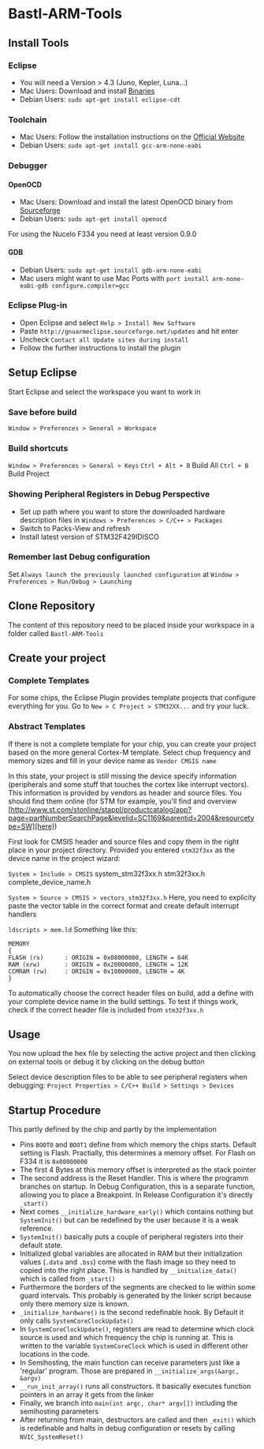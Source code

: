 # Bastl-ARM-Tools

## Install Tools

### Eclipse
* You will need a Version > 4.3 (Juno, Kepler, Luna...)
* Mac Users: Download and install [Binaries](http://eclipse.org/downloads/packages/eclipse-ide-cc-developers/lunasr2)
* Debian Users: `sudo apt-get install eclipse-cdt`

### Toolchain
* Mac Users: Follow the installation instructions on the [Official Website](http://gnuarmeclipse.livius.net/blog/toolchain-install/#OS_X)
* Debian Users: `sudo apt-get install gcc-arm-none-eabi`

### Debugger

#### OpenOCD
* Mac Users: Download and install the latest OpenOCD binary from [Sourceforge](http://sourceforge.net/projects/gnuarmeclipse/files/OpenOCD/OS%20X/)
* Debian Users: `sudo apt-get install openocd`

For using the Nucelo F334 you need at least version 0.9.0

#### GDB
* Debian Users: `sudo apt-get install gdb-arm-none-eabi`
* Mac users might want to use Mac Ports with `port install arm-none-eabi-gdb configure.compiler=gcc`

### Eclipse Plug-in
* Open Eclipse and select `Help > Install New Software`
* Paste `http://gnuarmeclipse.sourceforge.net/updates` and hit enter
* Uncheck `Contact all Update sites during install`
* Follow the further instructions to install the plugin

## Setup Eclipse

Start Eclipse and select the workspace you want to work in

### Save before build
`Window > Preferences > General > Workspace`

### Build shortcuts
`Window > Preferences > General > Keys`
`Ctrl + Alt + B` Build All
`Ctrl + B` Build Project

### Showing Peripheral Registers in Debug Perspective
* Set up path where you want to store the downloaded hardware description files in `Windows > Preferences > C/C++ > Packages`
* Switch to Packs-View and refresh
* Install latest version of STM32F429IDISCO

### Remember last Debug configuration
Set `Always launch the previously launched configuration` at `Window > Preferences > Run/Debug > Launching`

## Clone Repository

The content of this repository need to be placed inside your workspace in a folder called `Bastl-ARM-Tools`

## Create your project

### Complete Templates

For some chips, the Eclipse Plugin provides template projects that configure everything for you. Go to `New > C Project > STM32XX...` and try your luck.

### Abstract Templates

If there is not a complete template for your chip, you can create your project based on the more general Cortex-M template. Select chup frequency and memory sizes and fill in your device name as `Vendor CMSIS name`

In this state, your project is still missing the device specify information (peripherals and some stuff that touches the cortex like interrupt vectors). This information is provided by vendors as header and source files. You should find them online (for STM for example, you'll find and overview [http://www.st.com/stonline/stappl/productcatalog/app?page=partNumberSearchPage&levelid=SC1169&parentid=2004&resourcetype=SW](here))

First look for CMSIS header and source files and copy them in the right place in your project directory. Provided you entered `stm32f3xx` as the device name in the project wizard:

`System > Include > CMSIS`
	system_stm32f3xx.h
	stm32f3xx.h
	complete_device_name.h
		
`System > Source > CMSIS > vectors_stm32f3xx.h`
	Here, you need to explicity paste the vector table in the correct format and create default interrupt handlers

`ldscripts > mem.ld`
	Something like this: 
		
    MEMORY
    {
    FLASH (rx)      : ORIGIN = 0x08000000, LENGTH = 64K
    RAM (xrw)       : ORIGIN = 0x20000000, LENGTH = 12K
    CCMRAM (rw)     : ORIGIN = 0x10000000, LENGTH = 4K
    }
    
To automatically choose the correct header files on build, add a define with your complete device name in the build settings. To test if things work, check if the correct header file is included from `stm32f3xx.h`

## Usage

You now upload the hex file by selecting the active project and then clicking on external tools or debug it by clicking on the debug button

Select device description files to be able to see peripheral registers when debugging:
`Project Properties > C/C++ Build > Settings > Devices`

## Startup Procedure

This partly defined by the chip and partly by the implementation

  * Pins `BOOT0` and `BOOT1` define from which memory the chips starts. Default setting is Flash. Practially, this determines a memory offset. For Flash on F334 it is `0x08000000`
  * The first 4 Bytes at this memory offset is interpreted as the stack pointer
  * The second address is the Reset Handler. This is where the programm branches on startup. In Debug Configuration, this is a separate function, allowing you to place a Breakpoint. In Release Configuration it's directly `_start()`
  * Next comes `__initialize_hardware_early()` which contains nothing but `SystemInit()` but can be redefined by the user because it is a weak reference.
  * `SystemInit()` basically puts a couple of peripheral registers into their default state.
  * Initialized global variables are allocated in RAM but their initialization values (`.data` and `.bss`) come with the flash image so they need to copied into the right place. This is handled by `__initialize_data()` which is called from `_start()`
  * Furthermore the borders of the segments are checked to lie within some guard intervals. This probably is generated by the linker script because only there memory size is known.
  * `_initialize_hardware()` is the second redefinable hook. By Default it only calls `SystemCoreClockUpdate()`
  * In `SystemCoreClockUpdate()`, registers are read to determine which clock source is used and which frequency the chip is running at. This is written to the variable `SystemCoreClock` which is used in different other locations in the code.
  * In Semihosting, the main function can receive parameters just like a 'regular' program. Those are prepared in `__initialize_args(&argc, &argv)`
  * `__run_init_array()` runs all constructors. It basically executes function pointers in an array it gets from the linker
  * Finally, we branch into `main(int argc, char* argv[])` including the semihosting parameters
  * After returning from main, destructors are called and then `_exit()` which is redefinable and halts in debug configuration or resets by calling `NVIC_SystemReset()`
  



